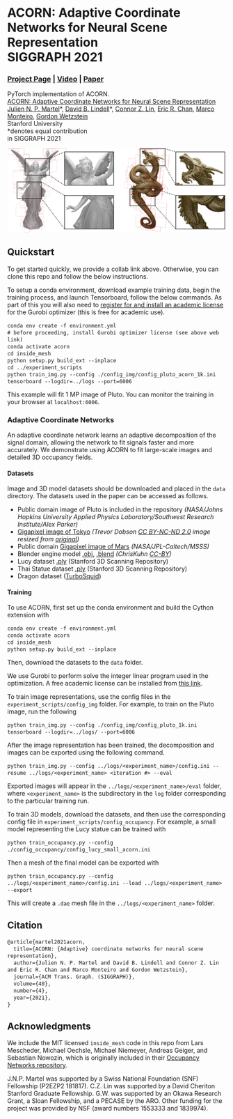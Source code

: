 # ACORN: Adaptive Coordinate Networks for Neural Scene Representation <br> SIGGRAPH 2021
### [Project Page](http://www.computationalimaging.org/publications/acorn/) | [Video](https://www.youtube.com/watch?v=P192X3J6cg4) | [Paper](https://arxiv.org/abs/2105.02788)
PyTorch implementation of ACORN.<br>
[ACORN: Adaptive Coordinate Networks for Neural Scene Representation](http://www.computationalimaging.org/publications/acorn/)<br>
 [Julien N. P. Martel](http://web.stanford.edu/~jnmartel/)\*,
 [David B. Lindell](https://davidlindell.com)\*,
 [Connor Z. Lin](https://connorzlin.com/),
 [Eric R. Chan](https://ericryanchan.github.io/about.html),
 [Marco Monteiro](https://twitter.com/monteiroamarco),
 [Gordon Wetzstein](https://computationalimaging.org)<br>
 Stanford University <br>
  \*denotes equal contribution  
in SIGGRAPH 2021

<img src='img/teaser.png'/>

## Quickstart

To get started quickly, we provide a collab link above. Otherwise, you can clone this repo and follow the below instructions. 

To setup a conda environment, download example training data, begin the training process, and launch Tensorboard, follow the below commands. As part of this you will also need to [register for and install an academic license](https://www.gurobi.com/downloads/free-academic-license/) for the Gurobi optimizer (this is free for academic use). 
```
conda env create -f environment.yml
# before proceeding, install Gurobi optimizer license (see above web link)
conda activate acorn 
cd inside_mesh
python setup.py build_ext --inplace
cd ../experiment_scripts
python train_img.py --config ./config_img/config_pluto_acorn_1k.ini
tensorboard --logdir=../logs --port=6006
```

This example will fit 1 MP image of Pluto. You can monitor the training in your browser at `localhost:6006`. 

### Adaptive Coordinate Networks

An adaptive coordinate network learns an adaptive decomposition of the signal domain, allowing the network to fit signals faster and more accurately. We demonstrate using ACORN to fit large-scale images and detailed 3D occupancy fields. 

#### Datasets

Image and 3D model datasets should be downloaded and placed in the `data` directory. The datasets used in the paper can be accessed as follows. 

- Public domain image of Pluto is included in the repository *(NASA/Johns Hopkins University Applied Physics Laboratory/Southwest Research Institute/Alex Parker)*
- [Gigapixel image of Tokyo](https://drive.google.com/file/d/1ITWSv8KcZ_HPNrCXbbbkwzXDSDMr7ACg/view?usp=sharing) *(Trevor Dobson [CC BY-NC-ND 2.0](https://creativecommons.org/licenses/by-nc-nd/2.0/) image resized from [original](https://www.flickr.com/photos/trevor_dobson_inefekt69/29314390837))*
- Public domain [Gigapixel image of Mars](https://drive.google.com/file/d/1Ro1lWxRsl97Jbzm9EA2k9nUEyyVUwxEu/view?usp=sharing) *(NASA/JPL-Caltech/MSSS)*
- Blender engine model [.obj](https://drive.google.com/file/d/1NU2I1Vly6X7YZWD1z_JiBx67XSJ_iR8d/view?usp=sharing), [.blend](https://www.blendswap.com/blend/17636) *(ChrisKuhn [CC-BY](https://creativecommons.org/licenses/by/2.0/))*
- Lucy dataset [.ply](http://graphics.stanford.edu/data/3Dscanrep/) (Stanford 3D Scanning Repository)
- Thai Statue dataset [.ply](http://graphics.stanford.edu/data/3Dscanrep/) (Stanford 3D Scanning Repository)
- Dragon dataset ([TurboSquid](https://www.turbosquid.com/3d-models/chinese-printing-3d-model-1548953))
 
#### Training

To use ACORN, first set up the conda environment and build the Cython extension with  
```
conda env create -f environment.yml
conda activate acorn 
cd inside_mesh
python setup.py build_ext --inplace
```

Then, download the datasets to the `data` folder. 

We use Gurobi to perform solve the integer linear program used in the optimization. A free academic license can be installed from [this link](https://www.gurobi.com/downloads/free-academic-license/).

To train image representations, use the config files in the `experiment_scripts/config_img` folder. For example, to train on the Pluto image, run the following
```
python train_img.py --config ./config_img/config_pluto_1k.ini
tensorboard --logdir=../logs/ --port=6006
```

After the image representation has been trained, the decomposition and images can be exported using the following command.

```
python train_img.py --config ../logs/<experiment_name>/config.ini --resume ../logs/<experiment_name> <iteration #> --eval
```

Exported images will appear in the `../logs/<experiment_name>/eval` folder, where `<experiment_name>` is the subdirectory in the `log` folder corresponding to the particular training run.

To train 3D models, download the datasets, and then use the corresponding config file in `experiment_scripts/config_occupancy`. For example, a small model representing the Lucy statue can be trained with 

```
python train_occupancy.py --config ./config_occupancy/config_lucy_small_acorn.ini
```

Then a mesh of the final model can be exported with
```
python train_occupancy.py --config ../logs/<experiment_name>/config.ini --load ../logs/<experiment_name> --export
```

This will create a `.dae` mesh file in the `../logs/<experiment_name>` folder.

## Citation

```
@article{martel2021acorn,
  title={ACORN: {Adaptive} coordinate networks for neural scene representation},
  author={Julien N. P. Martel and David B. Lindell and Connor Z. Lin and Eric R. Chan and Marco Monteiro and Gordon Wetzstein},
  journal={ACM Trans. Graph. (SIGGRAPH)},
  volume={40},
  number={4},
  year={2021},
}
```
## Acknowledgments

We include the MIT licensed `inside_mesh` code in this repo from Lars Mescheder, Michael Oechsle, Michael Niemeyer, Andreas Geiger, and Sebastian Nowozin, which is originally included in their [Occupancy Networks repository](https://github.com/autonomousvision/occupancy_networks/tree/ddb2908f96de9c0c5a30c093f2a701878ffc1f4a/im2mesh/utils/libmesh
).

J.N.P. Martel was supported by a Swiss National Foundation (SNF) Fellowship (P2EZP2 181817). C.Z. Lin was supported by a David Cheriton Stanford Graduate Fellowship. G.W. was supported by an Okawa Research Grant, a Sloan Fellowship, and a PECASE by the ARO. Other funding for the project was provided by NSF (award numbers 1553333 and 1839974).


